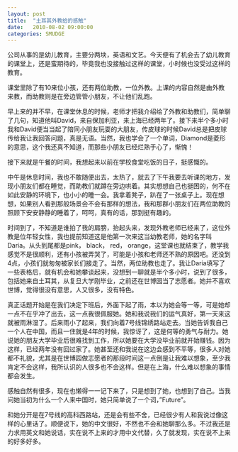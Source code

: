 ```yaml
---
layout: post
title:  "土耳其外教给的感触"
date:   2010-08-02 09:00:00
categories: SMUDGE
---
```


公司从事的是幼儿教育，主要分两块，英语和文艺。今天便有了机会去了幼儿教育的课堂上，还是蛮期待的，毕竟我也没接触过这样的课堂，小时候也没受过这样的教育。



课堂里除了有10来位小孩，还有两位助教，一位外教。上课的内容自然是由外教来教，而助教则是在旁边管管小朋友，不让他们乱跑。



早上来的并不早，在课堂休息的时候，老师才把我介绍给了外教和助教们，简单聊了几句，知道他叫David，来自保加利亚，来上海已经两年了。接下来半个多小时我和David便当当起了陪同小朋友玩耍的大朋友，传皮球的时候David总是把皮球传给我让我回答问题，真是无语。当然，我也学会了一个单词，Diamond是菱形的意思，这个我还真不知道，而那些小朋友已经烂熟于心了，惭愧！



接下来就是午餐的时间，我想起来以前在学校食堂吃饭的日子，挺感慨的。



中午是休息时间，我也不敢随便出去，太热了，就去了下午我要去听课的地方，发现小朋友们都在睡觉，而助教们就蹲在旁边哄着。其实想想自己也挺困的，何不在如此安静的环境下，也小小的睡一会。我拿着凳子，趴在了一张桌子上。现在想想，如果别人看到那般场景会不会有那样的想法，我和那群小朋友们在两位助教的照顾下安安静静的睡着了，呵呵，真有的话，那到挺有趣的。



时间到了，不知道是谁拍了我的肩膀，抬起头来，发现外教老师已经来了，这位外教是位年轻女性，我也提前知道这是他第一次来这当幼教老师，她的名字叫Daria。从头到尾都是pink， black， red， orange，这堂课也就结束了，教学我感觉不是很顺利，还有小孩被弄哭了，可能是小孩和老师还不熟的原因吧。还没到4点，小孩们就匆匆被家长们接走了。当然，两位助教也走了。我让Daria填写了一些表格后，就有机会和她攀谈起来，没想到一聊就是半个多小时，说到了很多，包括她来自土耳其，从复旦大学刚毕业，之前还在世博园当了志愿者。她并不喜欢世博，觉得很没有意思，人又很多，没有特色。



真正话题开始是在我们决定下班后，外面下起了雨，本以为她会等一等，可是她却一点不在乎冲了出去，这一点我很佩服她。她和我说我们的运气真好，第一天来这就被雨淋湿了。后来雨小了起来，我们向着7号线锦绣路站走去。当她告诉我自己一个人在中国，而且一住就是4年的时候，我惊讶了，这是何等的勇气与耐力。她说她的朋友大学毕业后很难找到工作，所以她要在大学没毕业前就开始赚钱。因为这样，已经两年没有回过家了。她甚至还和我说在这边会感到不平等，很多人对她都不礼貌，尤其是在世博园做志愿者的那段时间这一点倒是让我难以想象，至少我肯定不会这样，我所认识的人很多也不会这样。但是在上海，什么难以想象的事情都会发生。



感触自然有很多，现在也懒得一一记下来了，只是想到了她，也想到了自己。当我问她当初为什么一个人来中国时，她只简单说了一个词，”Future”。



和她分开是在7号线的高科西路站，还是会有些不舍，已经很少有人和我说过像这样的心里话了。顺便说下，她的中文很好，不然也不会和她聊那么多。不过我还是力求用英文和她说话，实在说不上来的才用中文代替，久了就发现，实在说不上来的好多好多。